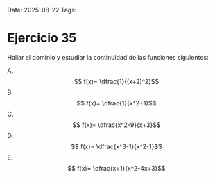 Date: 2025-08-22
Tags: 

# Ejercicio 35

 
Hallar el dominio y estudiar la continuidad de las funciones siguientes:




A.   $$ f(x)= \dfrac{1}{(x+2)^2}$$ 
B.   $$ f(x)= \dfrac{1}{x^2+1}$$ 
C.   $$ f(x)= \dfrac{x^2-9}{x+3}$$ 
D.   $$ f(x)= \dfrac{x^3-1}{x^2-1}$$ 
E.   $$ f(x)= \dfrac{x+1}{x^2-4x+3}$$ 
